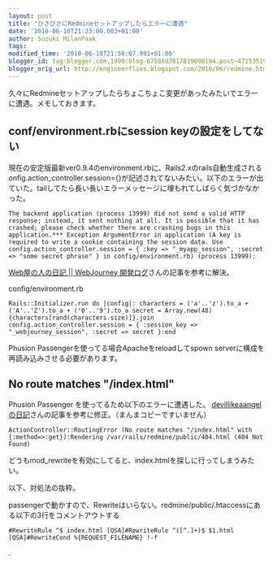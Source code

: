 ```yaml
---
layout: post
title: "ひさびさにRedmineセットアップしたらエラーに遭遇"
date: '2010-06-10T21:23:00.003+01:00'
author: Suzuki MilanPaak
tags: 
modified_time: '2010-06-10T21:56:07.991+01:00'
blogger_id: tag:blogger.com,1999:blog-6758697817819098194.post-4715351983393866789
blogger_orig_url: http://engineerflies.blogspot.com/2010/06/redmine.html
---
```


久々にRedmineセットアップしたらちょこちょこ変更があったみたいでエラーに遭遇。メモしておきます。

## conf/environment.rbにsession keyの設定をしてない
  
現在の安定版最新ver0.9.4のenvironment.rbに、Rails2.xのrails自動生成されるonfig.action\_controller.session={}が記述されてないみたい。以下のエラーが出ていた。tailしてたら長い長いエラーメッセージに埋もれてしばらく気づかなかった。  
  

    The backend application (process 13999) did not send a valid HTTP response; instead, it sent nothing at all. It is possible that it has crashed; please check whether there are crashing bugs in this application.*** Exception ArgumentError in application (A key is required to write a cookie containing the session data. Use config.action_controller.session = { :key => "_myapp_session", :secret => "some secret phrase" } in config/environment.rb) (process 13999):

  
  
 [Web屋の人の日記 || WebJourney 開発ログ](http://d.hatena.ne.jp/yssk22/20080101)さんの記事を参考に解決。  
  
config/environment.rb  

    Rails::Initializer.run do |config|: characters = ('a'..'z').to_a + ('A'..'Z').to_a + ('0'..'9').to_a secret = Array.new(48){characters[rand(characters.size)]}.join config.action_controller.session = { :session_key => "_webjourney_session", :secret => secret }:end

  
  
Phusion Passengerを使ってる場合Apacheをreloadしてspown serverに構成を再読み込みさせる必要があります。  
  
  

## No route matches "/index.html"
  
Phusion Passenger を使ってるため以下のエラーに遭遇した。 [devillikeaangelの日記](http://d.hatena.ne.jp/devillikeaangel/20090519/1242695462)さんの記事を参考に修正。（まんまコピーですいません）  
  

    ActionController::RoutingError (No route matches "/index.html" with {:method=>:get}):Rendering /var/rails/redmine/public/404.html (404 Not Found)

  
  
どうもmod\_rewriteを有効にしてると、index.htmlを探しに行ってしまうみたい。  
  
以下、対処法の抜粋。  
  
passengerで動かすので、Rewriteはいらない。redmine/public/.htaccessにある以下の3行をコメントアウトする  
  

    #RewriteRule ^$ index.html [QSA]#RewriteRule ^([^.]+)$ $1.html [QSA]#RewriteCond %{REQUEST_FILENAME} !-f

  
  
.